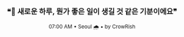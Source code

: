 <div align="center">

<br>

<h3>❝🌱 새로운 하루, 뭔가 좋은 일이 생길 것 같은 기분이에요❞</h3>

<sub>07:00 AM • Seoul 🌧️ • by CrowRish</sub>

<br>

</div>